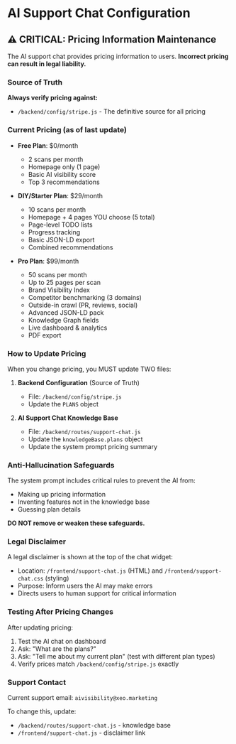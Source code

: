 # AI Support Chat Configuration

## ⚠️ CRITICAL: Pricing Information Maintenance

The AI support chat provides pricing information to users. **Incorrect pricing can result in legal liability.**

### Source of Truth

**Always verify pricing against:**
- `/backend/config/stripe.js` - The definitive source for all pricing

### Current Pricing (as of last update)

- **Free Plan**: $0/month
  - 2 scans per month
  - Homepage only (1 page)
  - Basic AI visibility score
  - Top 3 recommendations

- **DIY/Starter Plan**: $29/month
  - 10 scans per month
  - Homepage + 4 pages YOU choose (5 total)
  - Page-level TODO lists
  - Progress tracking
  - Basic JSON-LD export
  - Combined recommendations

- **Pro Plan**: $99/month
  - 50 scans per month
  - Up to 25 pages per scan
  - Brand Visibility Index
  - Competitor benchmarking (3 domains)
  - Outside-in crawl (PR, reviews, social)
  - Advanced JSON-LD pack
  - Knowledge Graph fields
  - Live dashboard & analytics
  - PDF export

### How to Update Pricing

When you change pricing, you MUST update TWO files:

1. **Backend Configuration** (Source of Truth)
   - File: `/backend/config/stripe.js`
   - Update the `PLANS` object

2. **AI Support Chat Knowledge Base**
   - File: `/backend/routes/support-chat.js`
   - Update the `knowledgeBase.plans` object
   - Update the system prompt pricing summary

### Anti-Hallucination Safeguards

The system prompt includes critical rules to prevent the AI from:
- Making up pricing information
- Inventing features not in the knowledge base
- Guessing plan details

**DO NOT remove or weaken these safeguards.**

### Legal Disclaimer

A legal disclaimer is shown at the top of the chat widget:
- Location: `/frontend/support-chat.js` (HTML) and `/frontend/support-chat.css` (styling)
- Purpose: Inform users the AI may make errors
- Directs users to human support for critical information

### Testing After Pricing Changes

After updating pricing:
1. Test the AI chat on dashboard
2. Ask: "What are the plans?"
3. Ask: "Tell me about my current plan" (test with different plan types)
4. Verify prices match `/backend/config/stripe.js` exactly

### Support Contact

Current support email: `aivisibility@xeo.marketing`

To change this, update:
- `/backend/routes/support-chat.js` - knowledge base
- `/frontend/support-chat.js` - disclaimer link
